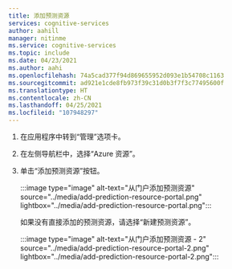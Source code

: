 ```yaml
---
title: 添加预测资源
services: cognitive-services
author: aahill
manager: nitinme
ms.service: cognitive-services
ms.topic: include
ms.date: 04/23/2021
ms.author: aahi
ms.openlocfilehash: 74a5cad377f94d869655952d093e1b54708c1163
ms.sourcegitcommit: ad921e1cde8fb973f39c31d0b3f7f3c77495600f
ms.translationtype: HT
ms.contentlocale: zh-CN
ms.lasthandoff: 04/25/2021
ms.locfileid: "107948297"
---
```

1. 在应用程序中转到“管理”选项卡。
2. 在左侧导航栏中，选择“Azure 资源”。
3. 单击“添加预测资源”按钮。

    :::image type="image" alt-text="从门户添加预测资源" source="../media/add-prediction-resource-portal.png" lightbox="../media/add-prediction-resource-portal.png":::
  
    如果没有直接添加的预测资源，请选择“新建预测资源”。
  
    :::image type="image" alt-text="从门户添加预测资源 - 2" source="../media/add-prediction-resource-portal-2.png" lightbox="../media/add-prediction-resource-portal-2.png":::
  
  

